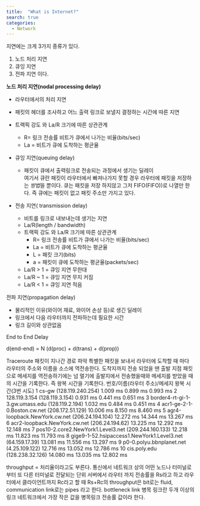 ```yaml
---
title:  "What is Internet?"
search: true
categories: 
  - Network
---
```


지연에는 크게 3가지 종류가 있다.
1. 노드 처리 지연
2. 큐잉 지연 
3. 전파 지연
이다.


__노드 처리 지연(nodal processing delay)__
- 라우터에서의 처리 지연
- 패킷의 헤더를 조사하고 어느 출력 링크로 보낼지 결정하는 시간에 따른 지연

- 트랙픽 강도 와 La/R 크기에 따른 상관관계
    - R= 링크 전송률 비트가 큐에서 나가는 비율(bits/sec)
    - La = 비트가 큐에 도착하는 평균율 

- 큐잉 지연(queuing delay)
    - 패킷이 큐에서 출력링크로 전송되는 과정에서 생기는 딜레이<br>
        여기서 큐란 패킷이 라우터에서 빠져나가지 못할 경우 라우터에 패킷을 저장하는 *방법*을 뿐이다. 큐는 패킷을 저장 하지않고 그저 FIFO(FIFO))로 나열만 한다. 즉 큐에는 패킷이 없고 패킷 주소만 가지고 있다.

- 전송 지연( transmission delay)
    - 비트를 링크로 내보내는데 생기는 지연
    - La/R(length / bandwidth)
    - 트랙픽 강도 와 La/R 크기에 따른 상관관계
        - R= 링크 전송률 비트가 큐에서 나가는 비율(bits/sec)
        - La = 비트가 큐에 도착하는 평균율
        - L = 패킷 크기(bits)
        - a = 패킷이 큐에 도착하는 평균율(packets/sec)
    - La/R > 1 = 큐잉 지연 무한대
    - La/R ~ 1 = 큐잉 지연 무지 커짐
    - La/R < 1 = 큐잉 지연 적음

전파 지연(propagation delay)
- 물리적인 이유(와이어 재료, 와이어 손상 등)로 생긴 딜레이
- 링크에서 다음 라우터까지 전파하는데 필요한 시간
- 링크 길이와 상관없음 

End to End Delay

d(end-end) = N (d(proc) + d(trans) + d(prop))

Traceroute
패킷이 지나간 경로 파악 
특별한 패킷을 보내서 라우터에 도착할 때 마다 라우터의 주소와 이름을 소스에 역전송한다.
도착지까지 전송 되었을 땐 출발 지점 패킷으로 메세지를 역전송하기에는 넘 멀기에 
출발지에서 전송했을때와 메세지를 받았을 때의 시간을 기록한다.
즉 왕복 시간을 기록한다.
번호/이름(라우터 주소)/메세지 왕복 시간(3번 시도)
1 cs-gw (128.119.240.254) 1.009 ms 0.899 ms 0.993 ms
2 128.119.3.154 (128.119.3.154) 0.931 ms 0.441 ms 0.651 ms
3 border4-rt-gi-1-3.gw.umass.edu (128.119.2.194) 1.032 ms 0.484 ms 0.451 ms
4 acr1-ge-2-1-0.Boston.cw.net (208.172.51.129) 10.006 ms 8.150 ms 8.460 ms
5 agr4-loopback.NewYork.cw.net (206.24.194.104) 12.272 ms 14.344 ms 13.267 ms
6 acr2-loopback.NewYork.cw.net (206.24.194.62) 13.225 ms 12.292 ms 12.148 ms
7 pos10-2.core2.NewYork1.Level3.net (209.244.160.133) 12.218 ms 11.823 ms 11.793 ms
8 gige9-1-52.hsipaccess1.NewYork1.Level3.net (64.159.17.39) 13.081 ms 11.556 ms 13.297 ms
9 p0-0.polyu.bbnplanet.net (4.25.109.122) 12.716 ms 13.052 ms 12.786 ms
10 cis.poly.edu (128.238.32.126) 14.080 ms 13.035 ms 12.802 ms

throughput = 처리율이라고도 부른다. 통신에서 네트워크 상의 어떤 노드나 터미널로부터 또 다른 터미널로 전달되는 단위
서버에서 라우터 까지 전송률을 Rs라고 하고 라우터에서 클라이언트까지 Rc라고 할 때 
Rs+Rc의 throughput은 bit로는 fluid, communication link로는 pipes 라고 한다. 
bottleneck link 
병목 링크란 두개 이상의 링크 네트워크에서 가장 작은 값을 병목링크 전송률 값이라 한다. 
